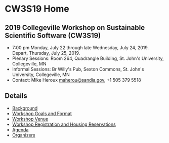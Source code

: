 
# CW3S19 Home

## 2019 Collegeville Workshop on Sustainable Scientific Software (CW3S19)

- 7:00 pm Monday, July 22 through late Wednesday, July 24, 2019.  Depart, Thursday, July 25, 2019.
- Plenary Sessions: Room 264, Quadrangle Building, St. John's University, Collegeville, MN
- Informal Sessions: Br Willy's Pub, Sexton Commons, St. John's University, Collegeville, MN
- Contact: Mike Heroux <maherou@sandia.gov>, +1 505 379 5518

## Details
- [Background](Background.md)
- [Workshop Goals and Format](GoalsFormat.md)
- [Workshop Venue](Venue.md)
- [Workshop Registration and Housing Reservations](Registration.md)
- [Agenda](Agenda.md)
- [Organizers](Organizers.md)
